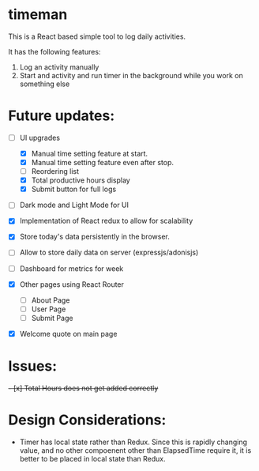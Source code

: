 # timeman

This is a React based simple tool to log daily activities. 

It has the following features:
1. Log an activity manually
2. Start and activity and run timer in the background while you work on something else

# Future updates:
- [ ] UI upgrades
  * [x] Manual time setting feature at start.
  * [x] Manual time setting feature even after stop.
  * [ ] Reordering list
  * [x] Total productive hours display
  * [x] Submit button for full logs
- [ ] Dark mode and Light Mode for UI
- [x] Implementation of React redux to allow for scalability
- [x] Store today's data persistently in the browser.
- [ ] Allow to store daily data on server (expressjs/adonisjs)
- [ ] Dashboard for metrics for week
- [x] Other pages using React Router
  * [ ] About Page
  * [ ] User Page
  * [ ] Submit Page
- [x] Welcome quote on main page


# Issues:
~~- [x] Total Hours does not get added correctly~~

# Design Considerations:
- Timer has local state rather than Redux. Since this is rapidly changing value, and no other compoenent other than ElapsedTime require it, it is better to be placed in local state than Redux.